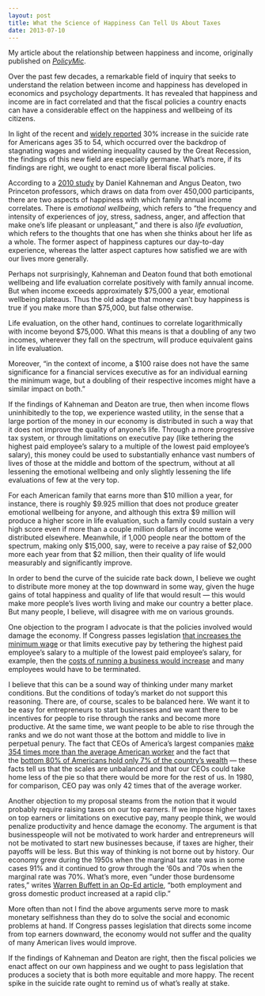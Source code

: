 ```yaml
---
layout: post
title: What the Science of Happiness Can Tell Us About Taxes
date: 2013-07-10
---
```

<div class="message">
  My article about the relationship between happiness and income, originally published on <a href="http://www.policymic.com/articles/53521/what-the-science-of-happiness-can-tell-us-about-taxes"><em>PolicyMic</em></a>.
</div>

Over the past few decades, a remarkable field of inquiry that seeks to understand the relation between income and happiness has developed in economics and psychology departments. It has revealed that happiness and income are in fact correlated and that the fiscal policies a country enacts can have a considerable effect on the happiness and wellbeing of its citizens.

In light of the recent and [widely reported](http://www.nytimes.com/2013/05/03/health/suicide-rate-rises-sharply-in-us.html) 30% increase in the suicide rate for Americans ages 35 to 54, which occurred over the backdrop of stagnating wages and widening inequality caused by the Great Recession, the findings of this new field are especially germane. What’s more, if its findings are right, we ought to enact more liberal fiscal policies.

According to a [2010 study](http://wws.princeton.edu/news/Income_Happiness/Happiness_Money_Report.pdf) by Daniel Kahneman and Angus Deaton, two Princeton professors, which draws on data from over 450,000 participants, there are two aspects of happiness with which family annual income correlates. There is *emotional wellbeing*, which refers to “the frequency and intensity of experiences of joy, stress, sadness, anger, and affection that make one’s life pleasant or unpleasant,” and there is also *life evaluation*, which refers to the thoughts that one has when she thinks about her life as a whole. The former aspect of happiness captures our day-to-day experience, whereas the latter aspect captures how satisfied we are with our lives more generally.

Perhaps not surprisingly, Kahneman and Deaton found that both emotional wellbeing and life evaluation correlate positively with family annual income. But when income exceeds approximately $75,000 a year, emotional wellbeing plateaus. Thus the old adage that money can’t buy happiness is true if you make more than $75,000, but false otherwise.

Life evaluation, on the other hand, continues to correlate logarithmically with income beyond $75,000. What this means is that a doubling of any two incomes, wherever they fall on the spectrum, will produce equivalent gains in life evaluation.

Moreover, “in the context of income, a $100 raise does not have the same significance for a financial services executive as for an individual earning the minimum wage, but a doubling of their respective incomes might have a similar impact on both.”

If the findings of Kahneman and Deaton are true, then when income flows uninhibitedly to the top, we experience wasted utility, in the sense that a large portion of the money in our economy is distributed in such a way that it does not improve the quality of anyone’s life. Through a more progressive tax system, or through limitations on executive pay (like tethering the highest paid employee’s salary to a multiple of the lowest paid employee’s salary), this money could be used to substantially enhance vast numbers of lives of those at the middle and bottom of the spectrum, without at all lessening the emotional wellbeing and only slightly lessening the life evaluations of few at the very top.

For each American family that earns more than $10 million a year, for instance, there is roughly $9.925 million that does not produce greater emotional wellbeing for anyone, and although this extra $9 million will produce a higher score in life evaluation, such a family could sustain a very high score even if more than a couple million dollars of income were distributed elsewhere. Meanwhile, if 1,000 people near the bottom of the spectrum, making only $15,000, say, were to receive a pay raise of $2,000 more each year from that $2 million, then their quality of life would measurably and significantly improve.

In order to bend the curve of the suicide rate back down, I believe we ought to distribute more money at the top downward in some way, given the huge gains of total happiness and quality of life that would result — this would make more people’s lives worth living and make our country a better place. But many people, I believe, will disagree with me on various grounds.

One objection to the program I advocate is that the policies involved would damage the economy. If Congress passes legislation [that increases the minimum wage](http://www.policymic.com/articles/41325/minimum-wage-bill-obama-s-9-proposal-won-t-increase-unemployment) or that limits executive pay by tethering the highest paid employee’s salary to a multiple of the lowest paid employee’s salary, for example, then the [costs of running a business would increase](http://economix.blogs.nytimes.com/2013/03/13/hidden-costs-of-the-minimum-wage/) and many employees would have to be terminated.

I believe that this can be a sound way of thinking under many market conditions. But the conditions of today’s market do not support this reasoning. There are, of course, scales to be balanced here. We want it to be easy for entrepreneurs to start businesses and we want there to be incentives for people to rise through the ranks and become more productive. At the same time, we want people to be able to rise through the ranks and we do not want those at the bottom and middle to live in perpetual penury. The fact that CEOs of America’s largest companies [make 354 times more than the average American worker](http://money.cnn.com/2013/04/15/news/economy/ceo-pay-worker/index.html) and the fact that the [bottom 80% of Americans hold only 7% of the country’s wealth](http://thinkprogress.org/economy/2011/10/03/334156/top-five-wealthiest-one-percent/?mobile=nc) — these facts tell us that the scales are unbalanced and that our CEOs could take home less of the pie so that there would be more for the rest of us. In 1980, for comparison, CEO pay was only 42 times that of the average worker.

Another objection to my proposal steams from the notion that it would probably require raising taxes on our top earners. If we impose higher taxes on top earners or limitations on executive pay, many people think, we would penalize productivity and hence damage the economy. The argument is that businesspeople will not be motivated to work harder and entrepreneurs will not be motivated to start new businesses because, if taxes are higher, their payoffs will be less. But this way of thinking is not borne out by history. Our economy grew during the 1950s when the marginal tax rate was in some cases 91% and it continued to grow through the ‘60s and ‘70s when the marginal rate was 70%. What’s more, even “under those burdensome rates,” writes [Warren Buffett in an Op-Ed article](http://www.nytimes.com/2012/11/26/opinion/buffett-a-minimum-tax-for-the-wealthy.html?_r=0), “both employment and gross domestic product increased at a rapid clip.”

More often than not I find the above arguments serve more to mask monetary selfishness than they do to solve the social and economic problems at hand. If Congress passes legislation that directs some income from top earners downward, the economy would not suffer and the quality of many American lives would improve.

If the findings of Kahneman and Deaton are right, then the fiscal policies we enact affect on our own happiness and we ought to pass legislation that produces a society that is both more equitable and more happy. The recent spike in the suicide rate ought to remind us of what’s really at stake.
